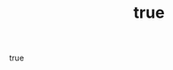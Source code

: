 ---
title:
  en: Artists, Sell with us!
  gr: Καλλιτέχνες, πουλήστε με μας!
body:
  en: |+
    Join Artventures’ team of Artists and get exposure, income and recognition. We don’t care if you’re young and upcoming or experienced and well established, we only care about your Art. Through our experts and partners we provide everything our sellers need, so you can focus on what you love to do – create exquisite Art!
  gr: |+
    Γίνετε μέλος της ομάδας καλλιτεχνών της Artventures και αποκτήστε προβολή, έσοδα και αναγνώριση. Δε μας ενδιαφέρει αν είστε νέοι και ανερχόμενοι ή έμπειροι και καταξιωμένοι, αλλά η Τέχνη σας. Αναλαμβάνουμε όλες τις λεπτομέρειες του μάρκετινγκ, των πωλήσεων και των λογιστικών ώστε εσύ να έχεις όλο τον χρόνο να αφοσιωθείς στην Δημιουργία!
testimonials:
  - quote:
      en: |+
        “Artventures is a wonderful idea, and a great way to get more exposure and buyers. But above all, it’s a rare team with passionate, amazing people who love art and artists and do everything to help us.”
      gr: |+
        “Η Artventures είναι μια καταπληκτική ιδέα, και ένας εξαιρετικός τρόπος μεγαλύτερης προβολής και περισσότερων αγοαστών. Πάνω απ' όλα όμως είναι μια σπάνια ομάδα με φανταστικούς, ενθουσιώδεις ανθρώπους που αγαπάνε την Τέχνη και τους καλλιτέχνες και κάνουν τα πάντα για να μας βοηθήσουν.”
    author:
      en: "— Kostas Vaviloussakis"
      gr: "— Κώστας Βαβιλουσσάκης"
  - quote:
      en: |+
        “I’m very happy to be a part of the Artventures since the beginning. They’re kind, helpful and trustworthy. And most of all they’re great guys and take care of my work.”
      gr: |+
        “Είμαι πολύ χαρούμενος που είμαι μέλος της Artventures από την αρχή. Είναι ευγενικοί, εξυπηρετικοί και αξιόπιστοι. Και πάνω απ' όλα είναι απίθανοι τύποι και φροντίζουν για την δουλεία μου.”
    author:
      en: "— Yorgis Yerolymbos"
      gr: "— Γιώργης Γερόλυμπος"
button:
  en: Apply to Artventures
  gr: Καντε αιτηση στην Artventures
---